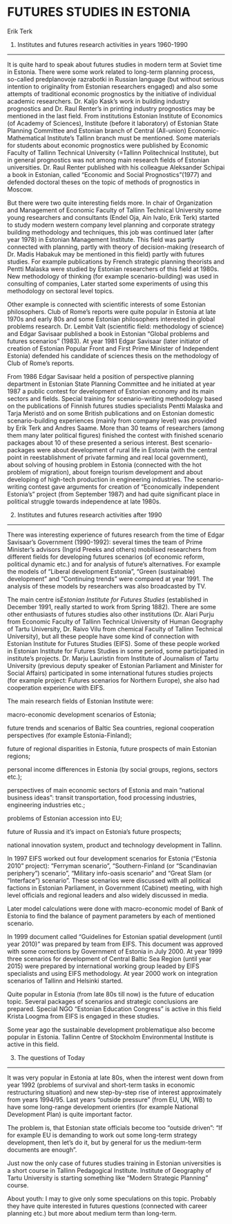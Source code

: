FUTURES STUDIES IN ESTONIA
==========================

Erik Terk

1. Institutes and futures research activities in years 1960-1990
----------------------------------------------------------------

It is quite hard to speak about futures studies in modern term at Soviet
time in Estonia. There were some work related to long-term planning
process, so-called predplanovoje razrabotki in Russian language (but
without serious intention to originality from Estonian researchers
engaged) and also some attempts of traditional economic prognostics by
the initiative of individual academic researchers. Dr. Kaljo Kask’s work
in building industry prognostics and Dr. Raul Renter’s in printing
industry prognostics may be mentioned in the last field. From
institutions Estonian Institute of Economics (of Academy of Sciences),
Institute (before it laboratory) of Estonian State Planning Committee
and Estonian branch of Central (All-union) Economic-Mathematical
Institute’s Tallinn branch must be mentioned. Some materials for
students about economic prognostics were published by Economic Faculty
of Tallinn Technical University (=Tallinn Politechnical Institute), but
in general prognostics was not among main research fields of Estonian
universities. Dr. Raul Renter published with his colleague Aleksander
Schipai a book in Estonian, called “Economic and Social
Prognostics”(1977) and defended doctoral theses on the topic of methods
of prognostics in Moscow.

But there were two quite interesting fields more. In chair of
Organization and Management of Economic Faculty of Tallinn Technical
University some young researchers and consultants (Endel Oja, Ain Ivalo,
Erik Terk) started to study modern western company level planning and
corporate strategy building methodology and techniques, this job was
continued later (after year 1978) in Estonian Management Institute. This
field was partly connected with planning, partly with theory of
decision-making (research of Dr. Madis Habakuk may be mentioned in this
field) partly with futures studies. For example publications by French
strategic planning theorists and Pentti Malaska were studied by Estonian
researchers of this field at 1980s. New methodology of thinking (for
example scenario-building) was used in consulting of companies, Later
started some experiments of using this methodology on sectoral level
topics.

Other example is connected with scientific interests of some Estonian
philosophers. Club of Rome’s reports were quite popular in Estonia at
late 1970s and early 80s and some Estonian philosophers interested in
global problems research. Dr. Lembit Valt (scientific field: methodology
of science) and Edgar Savisaar published a book in Estonian “Global
problems and futures scenarios” (1983). At year 1981 Edgar Savisaar
(later initiator of creation of Estonian Popular Front and First Prime
Minister of Independent Estonia) defended his candidate of sciences
thesis on the methodology of Club of Rome’s reports.

From 1986 Edgar Savisaar held a position of perspective planning
department in Estonian State Planning Committee and he initiated at year
1987 a public contest for development of Estonian economy and its main
sectors and fields. Special training for scenario-writing methodology
based on the publications of Finnish futures studies specialists Pentti
Malaska and Tarja Meristö and on some British publications and on
Estonian domestic scenario-building experiences (mainly from company
level) was provided by Erik Terk and Andres Saame. More than 30 teams of
researchers (among them many later political figures) finished the
contest with finished scenario packages about 10 of these presented a
serious interest. Best scenario-packages were about development of rural
life in Estonia (with the central point in reestablishment of private
farming and real local government), about solving of housing problem in
Estonia (connected with the hot problem of migration), about foreign
tourism development and about developing of high-tech production in
engineering industries. The scenario-writing contest gave arguments for
creation of “Economically independent Estonia’s” project (from September
1987) and had quite significant place in political struggle towards
independence at late 1980s.

2. Institutes and futures research activities after 1990
--------------------------------------------------------

There was interesting experience of futures research from the time of
Edgar Savisaar’s Government (1990-1992): several times the team of Prime
Minister’s advisors (Ingrid Preeks and others) mobilised researchers
from different fields for developing futures scenarios (of economic
reform, political dynamic etc.) and for analysis of future’s
alternatives. For example the models of “Liberal development Estonia”,
“Green (sustainable) development” and “Continuing trends” were compared
at year 1991. The analysis of these models by researchers was also
broadcasted by TV.

The main centre is*Estonian Institute for Futures Studies* (established
in December 1991, really started to work from Spring 1882). There are
some other enthusiasts of futures studies also other institutions (Dr.
Alari Purju from Economic Faculty of Tallinn Technical University of
Human Geography of Tartu University, Dr. Raivo Vilu from chemical
Faculty of Tallinn Technical University), but all these people have some
kind of connection with Estonian Institute for Futures Studies (EIFS).
Some of these people worked in Estonian Institute for Futures Studies in
some period, some participated in institute’s projects. Dr. Marju
Lauristin from Institute of Journalism of Tartu University (previous
deputy speaker of Estonian Parliament and Minister for Social Affairs)
participated in some international futures studies projects (for example
project: Futures scenarios for Northern Europe), she also had
cooperation experience with EIFS.

The main research fields of Estonian Institute were:

macro-economic development scenarios of Estonia;

future trends and scenarios of Baltic Sea countries, regional
cooperation perspectives (for example Estonia-Finland);

future of regional disparities in Estonia, future prospects of main
Estonian regions;

personal income differences in Estonia (by social groups, regions,
sectors etc.);

perspectives of main economic sectors of Estonia and main “national
business ideas”: transit transportation, food processing industries,
engineering industries etc.;

problems of Estonian accession into EU;

future of Russia and it’s impact on Estonia’s future prospects;

national innovation system, product and technology development in
Tallinn.

In 1997 EIFS worked out four development scenarios for Estonia (“Estonia
2010” project): “Ferryman scenario”, “Southern-Finland (or “Scandinavian
periphery”) scenario”, “Military info-oasis scenario” and “Great Slam
(or “Interface”) scenario”. These scenarios were discussed with all
political factions in Estonian Parliament, in Government (Cabinet)
meeting, with high level officials and regional leaders and also widely
discussed in media.

Later model calculations were done with macro-economic model of Bank of
Estonia to find the balance of payment parameters by each of mentioned
scenario.

In 1999 document called “Guidelines for Estonian spatial development
(until year 2010)” was prepared by team from EIFS. This document was
approved with some corrections by Government of Estonia in July 2000. At
year 1999 three scenarios for development of Central Baltic Sea Region
(until year 2015) were prepared by international working group leaded by
EIFS specialists and using EIFS methodology. At year 2000 work on
integration scenarios of Tallinn and Helsinki started.

Quite popular in Estonia (from late 80s till now) is the future of
education topic. Several packages of scenarios and strategic conclusions
are prepared. Special NGO “Estonian Education Congress” is active in
this field Krista Loogma from EIFS is engaged in these studies.

Some year ago the sustainable development problematique also become
popular in Estonia. Tallinn Centre of Stockholm Environmental Institute
is active in this field.

3. The questions of Today
-------------------------

It was very popular in Estonia at late 80s, when the interest went down
from year 1992 (problems of survival and short-term tasks in economic
restructuring situation) and new step-by-step rise of interest
approximately from years 1994/95. Last years “outside pressure” (from
EU, UN, WB) to have some long-range development orientirs (for example
National Development Plan) is quite important factor.

The problem is, that Estonian state officials become too “outside
driven”: “If for example EU is demanding to work out some long-term
strategy development, then let’s do it, but by general for us the
medium-term documents are enough”.

Just now the only case of futures studies training in Estonian
universities is a short course in Tallinn Pedagogical Institute.
Institute of Geography of Tartu University is starting something like
“Modern Strategic Planning” course.

About youth: I may to give only some speculations on this topic.
Probably they have quite interested in futures questions (connected with
career planning etc.) but more about medium term than long-term.



